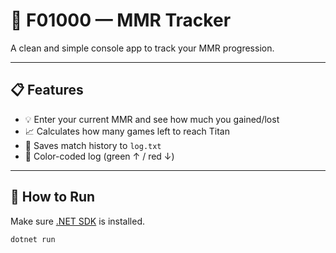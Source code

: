 # 🎯 F01000 — MMR Tracker

A clean and simple console app to track your MMR progression.

---

## 📋 Features

- 💡 Enter your current MMR and see how much you gained/lost  
- 📈 Calculates how many games left to reach Titan  
- 📝 Saves match history to `log.txt`  
- 🎨 Color-coded log (green ↑ / red ↓)

---

## 🚀 How to Run

Make sure [.NET SDK](https://dotnet.microsoft.com/en-us/download) is installed.

```bash
dotnet run
